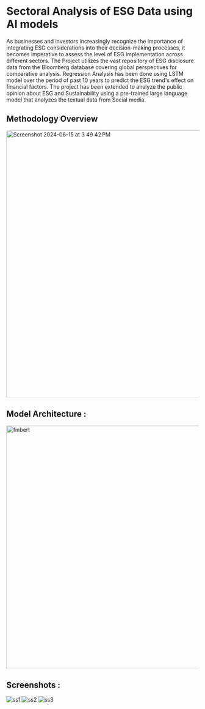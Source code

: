 # Sectoral Analysis of ESG Data using AI models

As businesses and investors increasingly recognize the importance of integrating ESG considerations into their decision-making processes, it becomes imperative to assess the level of ESG implementation across different sectors. The Project utilizes the vast repository of ESG disclosure data from the Bloomberg database covering global perspectives for comparative analysis. Regression Analysis has been done using LSTM model over the period of past 10 years to predict the ESG trend's effect on financial factors. The project has been extended to analyze the public opinion about ESG and Sustainability using a pre-trained large language model that analyzes the textual data from Social media.

## Methodology Overview
<img width="700" alt="Screenshot 2024-06-15 at 3 49 42 PM" src="https://github.com/darpandeb/Sectoral-Analysis-of-ESG-Data-using-AI-models/assets/86478640/397ac240-f2e1-4466-b54c-7bee0f17ce95">

## Model Architecture :
<img width="637" alt="finbert" src="https://github.com/darpandeb/ESGly/assets/86478640/f1dc02a9-6be3-4bfb-91b6-87f0ecbcd9ab">

## Screenshots : 
![ss1](https://github.com/darpandeb/ESGly/assets/86478640/452c652b-80a8-4287-8e72-066c66129cd2)
![ss2](https://github.com/darpandeb/ESGly/assets/86478640/90eb5fae-321e-4a22-9f94-55d2072ed866)
![ss3](https://github.com/darpandeb/ESGly/assets/86478640/def3ae0a-95a5-438f-941b-fc834b112372)

